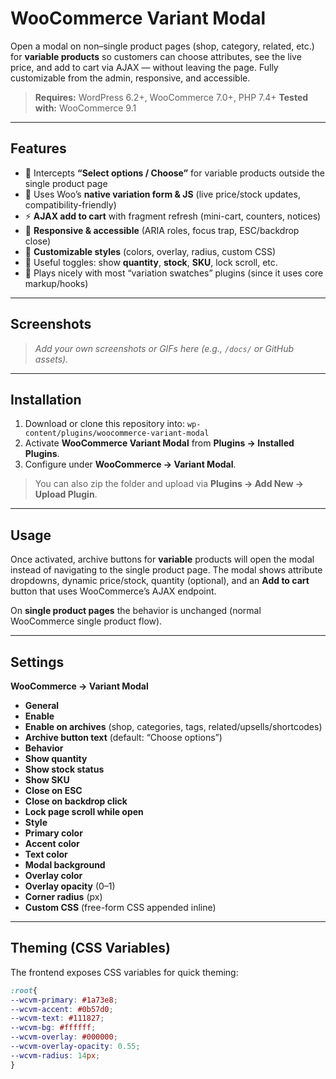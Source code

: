 # WooCommerce Variant Modal

Open a modal on non–single product pages (shop, category, related, etc.) for **variable products** so customers can choose attributes, see the live price, and add to cart via AJAX — without leaving the page. Fully customizable from the admin, responsive, and accessible.

> **Requires:** WordPress 6.2+, WooCommerce 7.0+, PHP 7.4+
> **Tested with:** WooCommerce 9.1

---

## Features

- 🛒 Intercepts **“Select options / Choose”** for variable products outside the single product page
- 🔁 Uses Woo’s **native variation form & JS** (live price/stock updates, compatibility-friendly)
- ⚡ **AJAX add to cart** with fragment refresh (mini-cart, counters, notices)
- 📱 **Responsive & accessible** (ARIA roles, focus trap, ESC/backdrop close)
- 🎨 **Customizable styles** (colors, overlay, radius, custom CSS)
- 🔧 Useful toggles: show **quantity**, **stock**, **SKU**, lock scroll, etc.
- 🧩 Plays nicely with most “variation swatches” plugins (since it uses core markup/hooks)

---

## Screenshots

> _Add your own screenshots or GIFs here (e.g., `/docs/` or GitHub assets)._

---

## Installation

1. Download or clone this repository into: `wp-content/plugins/woocommerce-variant-modal`
2. Activate **WooCommerce Variant Modal** from **Plugins → Installed Plugins**.
3. Configure under **WooCommerce → Variant Modal**.

> You can also zip the folder and upload via **Plugins → Add New → Upload Plugin**.

---

## Usage

Once activated, archive buttons for **variable** products will open the modal instead of navigating to the single product page. The modal shows attribute dropdowns, dynamic price/stock, quantity (optional), and an **Add to cart** button that uses WooCommerce’s AJAX endpoint.

On **single product pages** the behavior is unchanged (normal WooCommerce single product flow).

---

## Settings

**WooCommerce → Variant Modal**

- **General**
- **Enable**
- **Enable on archives** (shop, categories, tags, related/upsells/shortcodes)
- **Archive button text** (default: “Choose options”)
- **Behavior**
- **Show quantity**
- **Show stock status**
- **Show SKU**
- **Close on ESC**
- **Close on backdrop click**
- **Lock page scroll while open**
- **Style**
- **Primary color**
- **Accent color**
- **Text color**
- **Modal background**
- **Overlay color**
- **Overlay opacity** (0–1)
- **Corner radius** (px)
- **Custom CSS** (free-form CSS appended inline)

---

## Theming (CSS Variables)

The frontend exposes CSS variables for quick theming:

```css
:root{
--wcvm-primary: #1a73e8;
--wcvm-accent: #0b57d0;
--wcvm-text: #111827;
--wcvm-bg: #ffffff;
--wcvm-overlay: #000000;
--wcvm-overlay-opacity: 0.55;
--wcvm-radius: 14px;
}

